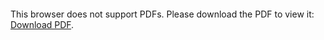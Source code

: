 <object data="christ-in-song/CIS1908pdfs/626.pdf" type="application/pdf" width="100%" height="1024px">
    <embed src="christ-in-song/CIS1908pdfs/626.pdf">
        <p>This browser does not support PDFs. Please download the PDF to view it: <a href="christ-in-song/CIS1908pdfs/626.pdf">Download PDF</a>.</p>
    </embed>
</object>
